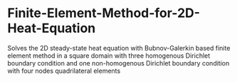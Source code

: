 # Finite-Element-Method-for-2D-Heat-Equation
Solves the 2D steady-state heat equation with Bubnov-Galerkin based finite element method in a square domain with three homogenous Dirichlet boundary condition and one non-homogenous Dirichlet boundary condition with four nodes quadrilateral elements
